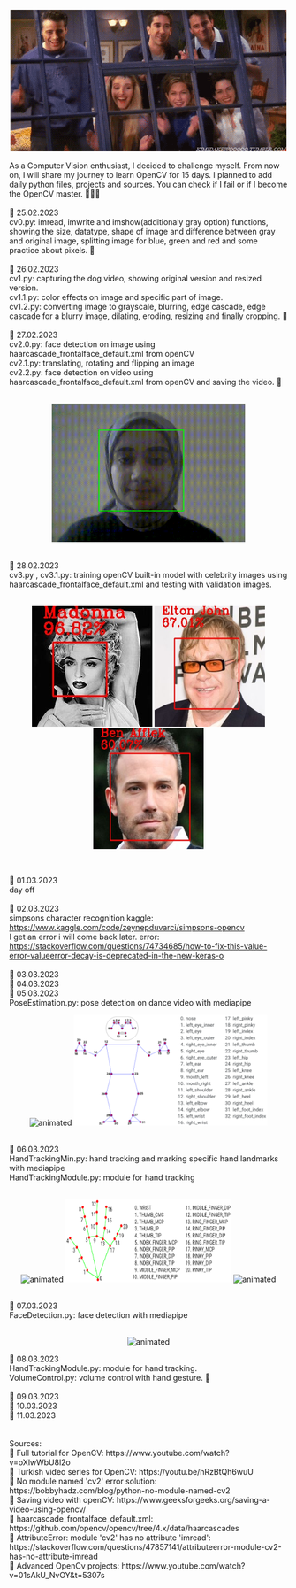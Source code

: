 <p align="center">
  <img src="resourcesAndOutputs\gif0.gif" alt="animated" />
</p>
As a Computer Vision enthusiast, I decided to challenge myself. From now on, I will share my journey to learn OpenCV for 15 days. I planned to add daily python files, projects and sources. You can check if I fail or if I become the OpenCV master. 👩🏻‍💻
<br><br>
📌 25.02.2023 <br> 
cv0.py: imread, imwrite and imshow(additionaly gray option) functions, showing the size, datatype, shape of image and difference between gray and original image, splitting image for blue, green and red and some practice about pixels. 🥳<br><br>
📌 26.02.2023 <br> 
cv1.py: capturing the dog video, showing original version and resized version.<br>
cv1.1.py: color effects on image and specific part of image.<br>
cv1.2.py: converting image to grayscale, blurring, edge cascade, edge cascade for a blurry image, dilating, eroding, resizing and finally cropping. 🥳<br><br>
📌 27.02.2023 <br>
cv2.0.py: face detection on image using haarcascade_frontalface_default.xml from openCV<br>
cv2.1.py: translating, rotating and flipping an image <br>
cv2.2.py: face detection on video using haarcascade_frontalface_default.xml from openCV and saving the video. 🥳<br><br>
<p align="center" >
  <img src="resourcesAndOutputs\video.gif" alt="animated" width="350" height="250"/>
</p>
<br>
📌 28.02.2023<br>
cv3.py , cv3.1.py: training openCV built-in model with celebrity images using haarcascade_frontalface_default.xml and testing with validation images.<br><br>
<p align="center" >
  <img src="resourcesAndOutputs\madonna.jpg"/>
  <img src="resourcesAndOutputs\elton_john.jpg" width='200' height='218'/>
  <img src="resourcesAndOutputs\ben_afflek.jpg" width='200' height='218'/>
</p><br>

📌 01.03.2023<br> day off<br><br>
📌 02.03.2023<br> simpsons character recognition kaggle: https://www.kaggle.com/code/zeynepduvarci/simpsons-opencv <br>
I get an error i will come back later. error: https://stackoverflow.com/questions/74734685/how-to-fix-this-value-error-valueerror-decay-is-deprecated-in-the-new-keras-o <br><br>
📌 03.03.2023<br>
📌 04.03.2023<br>
📌 05.03.2023<br>
PoseEstimation.py: pose detection on dance video with mediapipe
<p align="center" >
  <img src="day9\video.gif" alt="animated" width="350" height="200"/>
  <img src="day9\body_landmarks.png"  width="350" height="200" />
 </p>
 <br>
📌 06.03.2023<br>
HandTrackingMin.py: hand tracking and marking specific hand landmarks with mediapipe <br>
HandTrackingModule.py: module for hand tracking <br> <br>
<p align="center" >
  <img src="day10\video0.gif" alt="animated" width="250" height="150"/>
  <img src="day10\handlandmarks.png"  width="300" height="150" />
  <img src="day10\video1.gif" alt="animated" width="250" height="150"/>
</p>
<br>
📌 07.03.2023<br>
FaceDetection.py: face detection with mediapipe <br><br>
<p align="center">
  <img src="day11\video.gif" alt="animated" width="400" height="250"/>
</p>
📌 08.03.2023<br>
HandTrackingModule.py: module for hand tracking.<br>
VolumeControl.py: volume control with hand gesture. 🥳<br><br>
📌 09.03.2023<br>
📌 10.03.2023<br>
📌 11.03.2023<br>
<br><br>Sources:<br>
🐝 Full tutorial for OpenCV: https://www.youtube.com/watch?v=oXlwWbU8l2o <br>
🐝 Turkish video series for OpenCV: https://youtu.be/hRzBtQh6wuU <br>
🐝 No module named 'cv2' error solution: https://bobbyhadz.com/blog/python-no-module-named-cv2 <br>
🐝 Saving video with openCV: https://www.geeksforgeeks.org/saving-a-video-using-opencv/ <br>
🐝 haarcascade_frontalface_default.xml: https://github.com/opencv/opencv/tree/4.x/data/haarcascades <br>
🐝 AttributeError: module 'cv2' has no attribute 'imread': https://stackoverflow.com/questions/47857141/attributeerror-module-cv2-has-no-attribute-imread <br>
🐝 Advanced OpenCv projects: https://www.youtube.com/watch?v=01sAkU_NvOY&t=5307s

